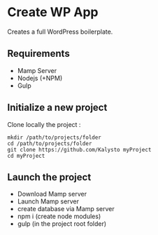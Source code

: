 # Create WP App

Creates a full WordPress boilerplate.

## Requirements

- Mamp Server
- Nodejs (+NPM)
- Gulp

## Initialize a new project

Clone locally the project :

```
mkdir /path/to/projects/folder
cd /path/to/projects/folder
git clone https://github.com/Kalysto myProject
cd myProject
```

## Launch the project

- Download Mamp server
- Launch Mamp server
- create database via Mamp server
- npm i (create node modules)
- gulp (in the project root folder)
